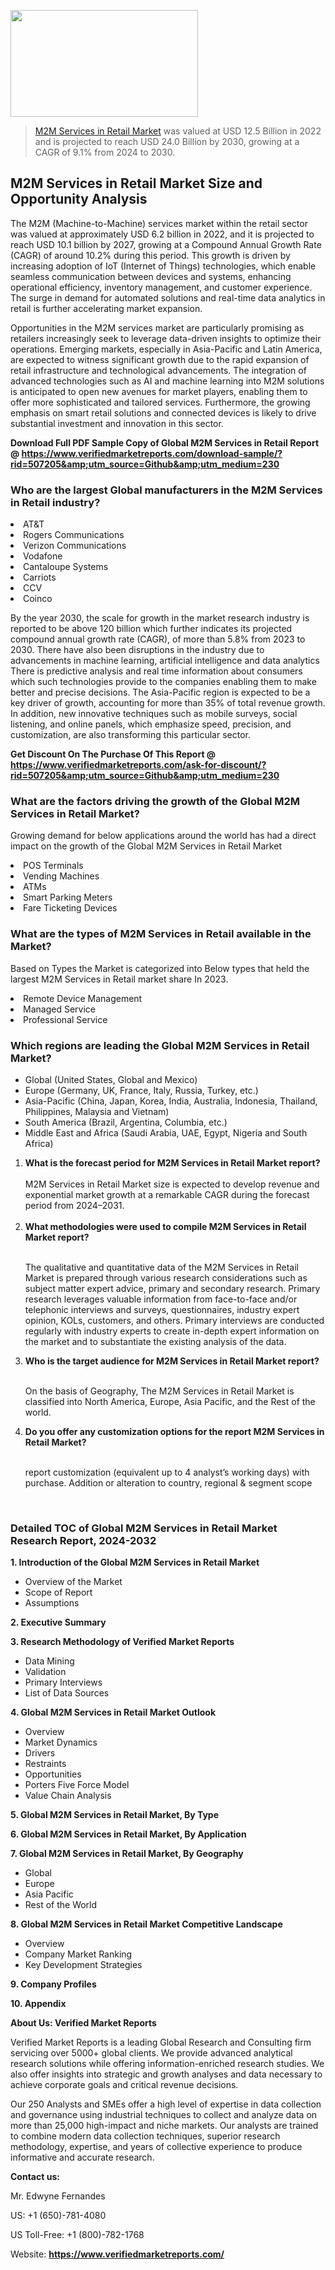 <img src="https://ffe5etoiles.com/wp-content/uploads/2024/12/MST1-300x171.png" alt="" width="300" height="171" class="alignnone size-medium wp-image-20088" /><blockquote><p><p><a href="https://www.verifiedmarketreports.com/download-sample/?rid=507205&utm_source=Github&utm_medium=230" target="_blank">M2M Services in Retail Market</a> was valued at USD 12.5 Billion in 2022 and is projected to reach USD 24.0 Billion by 2030, growing at a CAGR of 9.1% from 2024 to 2030.</p></blockquote><p><h2>M2M Services in Retail Market Size and Opportunity Analysis</h2> <p>The M2M (Machine-to-Machine) services market within the retail sector was valued at approximately USD 6.2 billion in 2022, and it is projected to reach USD 10.1 billion by 2027, growing at a Compound Annual Growth Rate (CAGR) of around 10.2% during this period. This growth is driven by increasing adoption of IoT (Internet of Things) technologies, which enable seamless communication between devices and systems, enhancing operational efficiency, inventory management, and customer experience. The surge in demand for automated solutions and real-time data analytics in retail is further accelerating market expansion.</p> <p>Opportunities in the M2M services market are particularly promising as retailers increasingly seek to leverage data-driven insights to optimize their operations. Emerging markets, especially in Asia-Pacific and Latin America, are expected to witness significant growth due to the rapid expansion of retail infrastructure and technological advancements. The integration of advanced technologies such as AI and machine learning into M2M solutions is anticipated to open new avenues for market players, enabling them to offer more sophisticated and tailored services. Furthermore, the growing emphasis on smart retail solutions and connected devices is likely to drive substantial investment and innovation in this sector.</p> </p><p class=""><strong>Download Full PDF Sample Copy of Global M2M Services in Retail Report @ <a href="https://www.verifiedmarketreports.com/download-sample/?rid=507205&amp;utm_source=Github&amp;utm_medium=230" target="_blank">https://www.verifiedmarketreports.com/download-sample/?rid=507205&amp;utm_source=Github&amp;utm_medium=230</a></strong></p><h3 id="" class="">Who are the largest Global manufacturers in the M2M Services in Retail industry?</h3><p><li>AT&T</li><li> Rogers Communications</li><li> Verizon Communications</li><li> Vodafone</li><li> Cantaloupe Systems</li><li> Carriots</li><li> CCV</li><li> Coinco</li></p><div class=""><div class="" dir="" data-message-author-role="" data-message-id="" data-message-model-slug=""><div class=""><div class=""><div class=""><div class="" dir="" data-message-author-role="" data-message-id="" data-message-model-slug=""><div class=""><div class=""><p>By the year 2030, the scale for growth in the market research industry is reported to be above 120 billion which further indicates its projected compound annual growth rate (CAGR), of more than 5.8% from 2023 to 2030. There have also been disruptions in the industry due to advancements in machine learning, artificial intelligence and data analytics There is predictive analysis and real time information about consumers which such technologies provide to the companies enabling them to make better and precise decisions. The Asia-Pacific region is expected to be a key driver of growth, accounting for more than 35% of total revenue growth. In addition, new innovative techniques such as mobile surveys, social listening, and online panels, which emphasize speed, precision, and customization, are also transforming this particular sector.</p><p><strong>Get Discount On The Purchase Of This Report @&nbsp; <a href="https://www.verifiedmarketreports.com/ask-for-discount/?rid=507205&amp;utm_source=Github&amp;utm_medium=230" target="_blank">https://www.verifiedmarketreports.com/ask-for-discount/?rid=507205&amp;utm_source=Github&amp;utm_medium=230</a></strong></p></div></div></div></div></div></div></div></div><h3 id="" class="">What are the factors driving the growth of the Global M2M Services in Retail Market?</h3><p id="" class="">Growing demand for below applications around the world has had a direct impact on the growth of the Global M2M Services in Retail Market</p><p id="" class=""><li>POS Terminals</li><li> Vending Machines</li><li> ATMs</li><li> Smart Parking Meters</li><li> Fare Ticketing Devices</li></p><h3 id="" class="">What are the types of M2M Services in Retail available in the Market?</h3><p id="" class="">Based on Types the Market is categorized into Below types that held the largest M2M Services in Retail market share In 2023.</p><p id="" class=""><li>Remote Device Management</li><li> Managed Service</li><li> Professional Service</li></p><h3 id="" class="">Which regions are leading the Global M2M Services in Retail Market?</h3><ul><li>Global (United States, Global and Mexico)</li><li>Europe (Germany, UK, France, Italy, Russia, Turkey, etc.)</li><li>Asia-Pacific (China, Japan, Korea, India, Australia, Indonesia, Thailand, Philippines, Malaysia and Vietnam)</li><li>South America (Brazil, Argentina, Columbia, etc.)</li><li>Middle East and Africa (Saudi Arabia, UAE, Egypt, Nigeria and South Africa)</li></ul><p><ol><li><strong>What is the forecast period for M2M Services in Retail Market report?<br /></strong><br /><span data-sheets-root="1" data-sheets-value="{&quot;1&quot;:2,&quot;2&quot;:&quot;XXXX size is expected to develop revenue and exponential market growth at a remarkable CAGR during the forecast period from 2024&ndash;2030.&quot;}" data-sheets-userformat="{&quot;2&quot;:12674,&quot;4&quot;:{&quot;1&quot;:2,&quot;2&quot;:16776960},&quot;10&quot;:2,&quot;11&quot;:0,&quot;15&quot;:&quot;Arial&quot;,&quot;16&quot;:12}">M2M Services in Retail Market size is expected to develop revenue and exponential market growth at a remarkable CAGR during the forecast period from 2024&ndash;2031.</span><br /><br /></li><li><strong>What methodologies were used to compile M2M Services in Retail Market report?<br /><br /></strong><p>The qualitative and quantitative data of the&nbsp;M2M Services in Retail Market is prepared through various research considerations such as subject matter expert advice, primary and secondary research. Primary research leverages valuable information from face-to-face and/or telephonic interviews and surveys, questionnaires, industry expert opinion, KOLs, customers, and others. Primary interviews are conducted regularly with industry experts to create in-depth expert information on the market and to substantiate the existing analysis of the data.&nbsp;</p></li><li><strong>Who is the target audience for M2M Services in Retail Market report?<br /><br /></strong><p>On the basis of Geography, The&nbsp;M2M Services in Retail Market is classified into North America, Europe, Asia Pacific, and the Rest of the world.</p></li><li><strong>Do you offer any customization options for the report M2M Services in Retail Market?<br /><br /></strong><p>report customization (equivalent up to 4 analyst&rsquo;s working days) with purchase. Addition or alteration to country, regional &amp; segment scope</p><p>&nbsp;</p></li></ol></p><h3 id="" class="">Detailed TOC of Global M2M Services in Retail Market Research Report, 2024-2032</h3><p id="" class=""><strong>1. Introduction of the Global M2M Services in Retail Market</strong></p><ul><li>Overview of the Market</li><li>Scope of Report</li><li>Assumptions</li></ul><p id="" class=""><strong>2. Executive Summary</strong></p><p id="" class=""><strong>3. Research Methodology of&nbsp;Verified Market Reports</strong></p><ul><li>Data Mining</li><li>Validation</li><li>Primary Interviews</li><li>List of Data Sources</li></ul><p id="" class=""><strong>4. Global M2M Services in Retail Market Outlook</strong></p><ul><li>Overview</li><li>Market Dynamics</li><li>Drivers</li><li>Restraints</li><li>Opportunities</li><li>Porters Five Force Model</li><li>Value Chain Analysis</li></ul><p id="" class=""><strong>5. Global M2M Services in Retail Market, By&nbsp;Type</strong></p><p id="" class=""><strong>6. Global M2M Services in Retail Market, By Application</strong></p><p id="" class=""><strong>7. Global M2M Services in Retail Market, By Geography</strong></p><ul><li>Global</li><li>Europe</li><li>Asia Pacific</li><li>Rest of the World</li></ul><p id="" class=""><strong>8. Global M2M Services in Retail Market Competitive Landscape</strong></p><ul><li>Overview</li><li>Company Market Ranking</li><li>Key Development Strategies</li></ul><p id="" class=""><strong>9. Company Profiles</strong></p><p id="" class=""><strong>10. Appendix</strong></p><p id="" class=""><strong>About Us: Verified Market Reports</strong></p><p id="" class="">Verified Market Reports is a leading Global Research and Consulting firm servicing over 5000+ global clients. We provide advanced analytical research solutions while offering information-enriched research studies. We also offer insights into strategic and growth analyses and data necessary to achieve corporate goals and critical revenue decisions.</p><p id="" class="">Our 250 Analysts and SMEs offer a high level of expertise in data collection and governance using industrial techniques to collect and analyze data on more than 25,000 high-impact and niche markets. Our analysts are trained to combine modern data collection techniques, superior research methodology, expertise, and years of collective experience to produce informative and accurate research.</p><p id="" class=""><strong>Contact us:</strong></p><p id="" class="">Mr. Edwyne Fernandes</p><p id="" class="">US: +1 (650)-781-4080</p><p id="" class="">US Toll-Free: +1 (800)-782-1768</p><p id="" class="">Website: <a target="" data-test-app-aware-link=""><strong>https://www.verifiedmarketreports.com/</strong></a></p>
